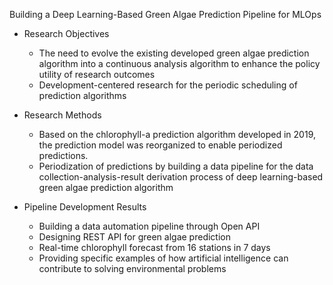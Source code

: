 Building a Deep Learning-Based Green Algae Prediction Pipeline for MLOps
- Research Objectives
  - The need to evolve the existing developed green algae prediction algorithm into a continuous analysis algorithm to enhance the policy utility of research outcomes
  - Development-centered research for the periodic scheduling of prediction algorithms
- Research Methods
  - Based on the chlorophyll-a prediction algorithm developed in 2019, the prediction model was reorganized to enable periodized predictions.
  - Periodization of predictions by building a data pipeline for the data collection-analysis-result derivation process of deep learning-based green algae prediction algorithm

- Pipeline Development Results
  - Building a data automation pipeline through Open API 
  - Designing REST API for green algae prediction
  - Real-time chlorophyll forecast from 16 stations in 7 days
  - Providing specific examples of how artificial intelligence can contribute to solving environmental problems 
